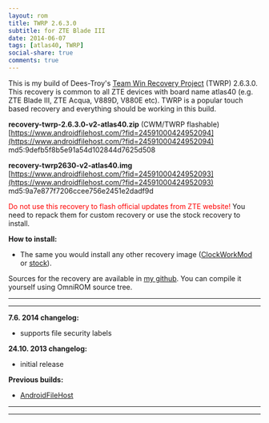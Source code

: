 ```yaml
---
layout: rom
title: TWRP 2.6.3.0
subtitle: for ZTE Blade III
date: 2014-06-07
tags: [atlas40, TWRP]
social-share: true
comments: true
---
```


This is my build of Dees-Troy's [Team Win Recovery Project](http://teamw.in/project/twrp2) (TWRP) 2.6.3.0\. This recovery is common to all ZTE devices with board name atlas40 (e.g. ZTE Blade III, ZTE Acqua, V889D, V880E etc). TWRP is a popular touch based recovery and everything should be working in this build.

**recovery-twrp-2.6.3.0-v2-atlas40.zip** (CWM/TWRP flashable)  
[https://www.androidfilehost.com/?fid=24591000424952094](https://www.androidfilehost.com/?fid=24591000424952094)  
md5:9defb5f8b5e91a54d102844d7625d508

**recovery-twrp2630-v2-atlas40.img**  
[https://www.androidfilehost.com/?fid=24591000424952093](https://www.androidfilehost.com/?fid=24591000424952093)  
md5:9a7e877f7206ccee756e2451e2dadf9d

<span style="color:#ff0000;">Do not use this recovery to flash official updates from ZTE website!</span> You need to repack them for custom recovery or use the stock recovery to install.

**How to install:**

- The same you would install any other recovery image ([ClockWorkMod](/devices/atlas40/CWM) or [stock](http://www.modaco.com/topic/361786-zte-blade-iii-stock-roms/)).

Sources for the recovery are available in [my github](https://github.com/KonstaT/android_device_zte_atlas40/tree/android-4.3). You can compile it yourself using OmniROM source tree.

----
----

**7.6. 2014 changelog:**

- supports file security labels

**24.10. 2013 changelog:**

- initial release

**Previous builds:**

- [AndroidFileHost](https://www.androidfilehost.com/?w=files&flid=89935)

----
----
